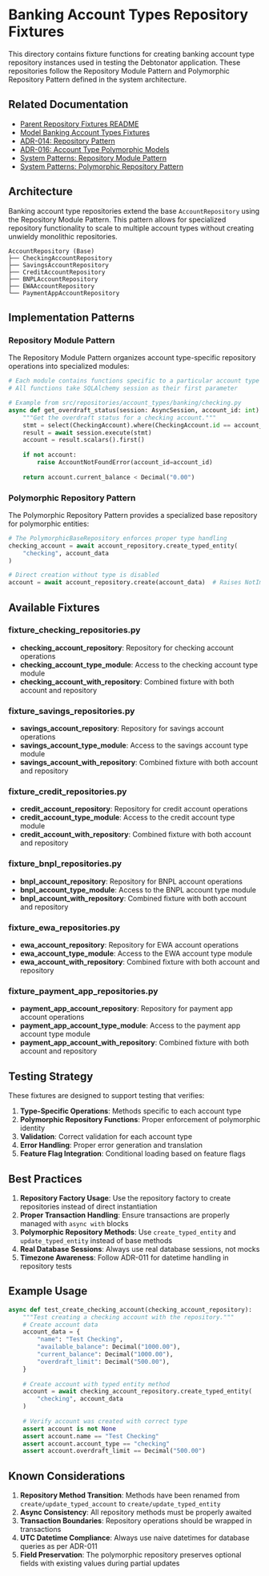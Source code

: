 # Banking Account Types Repository Fixtures

This directory contains fixture functions for creating banking account type repository instances used in testing the Debtonator application. These repositories follow the Repository Module Pattern and Polymorphic Repository Pattern defined in the system architecture.

## Related Documentation

- [Parent Repository Fixtures README](../../README.md)
- [Model Banking Account Types Fixtures](../../../../models/account_types/banking/README.md)
- [ADR-014: Repository Pattern](/code/debtonator/docs/adr/backend/ADR-014-repository-pattern.md)
- [ADR-016: Account Type Polymorphic Models](/code/debtonator/docs/adr/backend/ADR-016-account-type-polymorphic-models.md)
- [System Patterns: Repository Module Pattern](/code/debtonator/docs/system_patterns.md#repository-module-pattern)
- [System Patterns: Polymorphic Repository Pattern](/code/debtonator/docs/system_patterns.md#polymorphic-repository-pattern)

## Architecture

Banking account type repositories extend the base `AccountRepository` using the Repository Module Pattern. This pattern allows for specialized repository functionality to scale to multiple account types without creating unwieldy monolithic repositories.

```tree
AccountRepository (Base)
├── CheckingAccountRepository
├── SavingsAccountRepository
├── CreditAccountRepository
├── BNPLAccountRepository
├── EWAAccountRepository
└── PaymentAppAccountRepository
```

## Implementation Patterns

### Repository Module Pattern

The Repository Module Pattern organizes account type-specific repository operations into specialized modules:

```python
# Each module contains functions specific to a particular account type
# All functions take SQLAlchemy session as their first parameter

# Example from src/repositories/account_types/banking/checking.py
async def get_overdraft_status(session: AsyncSession, account_id: int) -> bool:
    """Get the overdraft status for a checking account."""
    stmt = select(CheckingAccount).where(CheckingAccount.id == account_id)
    result = await session.execute(stmt)
    account = result.scalars().first()
    
    if not account:
        raise AccountNotFoundError(account_id=account_id)
        
    return account.current_balance < Decimal("0.00")
```

### Polymorphic Repository Pattern

The Polymorphic Repository Pattern provides a specialized base repository for polymorphic entities:

```python
# The PolymorphicBaseRepository enforces proper type handling
checking_account = await account_repository.create_typed_entity(
    "checking", account_data
)

# Direct creation without type is disabled
account = await account_repository.create(account_data)  # Raises NotImplementedError
```

## Available Fixtures

### fixture_checking_repositories.py

- **checking_account_repository**: Repository for checking account operations
- **checking_account_type_module**: Access to the checking account type module
- **checking_account_with_repository**: Combined fixture with both account and repository

### fixture_savings_repositories.py

- **savings_account_repository**: Repository for savings account operations
- **savings_account_type_module**: Access to the savings account type module
- **savings_account_with_repository**: Combined fixture with both account and repository

### fixture_credit_repositories.py

- **credit_account_repository**: Repository for credit account operations
- **credit_account_type_module**: Access to the credit account type module
- **credit_account_with_repository**: Combined fixture with both account and repository

### fixture_bnpl_repositories.py

- **bnpl_account_repository**: Repository for BNPL account operations
- **bnpl_account_type_module**: Access to the BNPL account type module
- **bnpl_account_with_repository**: Combined fixture with both account and repository

### fixture_ewa_repositories.py

- **ewa_account_repository**: Repository for EWA account operations
- **ewa_account_type_module**: Access to the EWA account type module
- **ewa_account_with_repository**: Combined fixture with both account and repository

### fixture_payment_app_repositories.py

- **payment_app_account_repository**: Repository for payment app account operations
- **payment_app_account_type_module**: Access to the payment app account type module
- **payment_app_account_with_repository**: Combined fixture with both account and repository

## Testing Strategy

These fixtures are designed to support testing that verifies:

1. **Type-Specific Operations**: Methods specific to each account type
2. **Polymorphic Repository Functions**: Proper enforcement of polymorphic identity
3. **Validation**: Correct validation for each account type
4. **Error Handling**: Proper error generation and translation
5. **Feature Flag Integration**: Conditional loading based on feature flags

## Best Practices

1. **Repository Factory Usage**: Use the repository factory to create repositories instead of direct instantiation
2. **Proper Transaction Handling**: Ensure transactions are properly managed with `async with` blocks
3. **Polymorphic Repository Methods**: Use `create_typed_entity` and `update_typed_entity` instead of base methods
4. **Real Database Sessions**: Always use real database sessions, not mocks
5. **Timezone Awareness**: Follow ADR-011 for datetime handling in repository tests

## Example Usage

```python
async def test_create_checking_account(checking_account_repository):
    """Test creating a checking account with the repository."""
    # Create account data
    account_data = {
        "name": "Test Checking",
        "available_balance": Decimal("1000.00"),
        "current_balance": Decimal("1000.00"),
        "overdraft_limit": Decimal("500.00"),
    }
    
    # Create account with typed entity method
    account = await checking_account_repository.create_typed_entity(
        "checking", account_data
    )
    
    # Verify account was created with correct type
    assert account is not None
    assert account.name == "Test Checking"
    assert account.account_type == "checking"
    assert account.overdraft_limit == Decimal("500.00")
```

## Known Considerations

1. **Repository Method Transition**: Methods have been renamed from `create/update_typed_account` to `create/update_typed_entity`
2. **Async Consistency**: All repository methods must be properly awaited
3. **Transaction Boundaries**: Repository operations should be wrapped in transactions
4. **UTC Datetime Compliance**: Always use naive datetimes for database queries as per ADR-011
5. **Field Preservation**: The polymorphic repository preserves optional fields with existing values during partial updates

